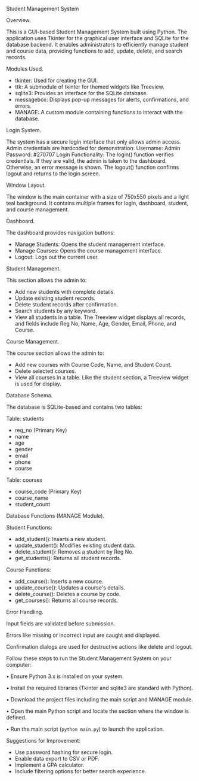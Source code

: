 Student Management System

Overview.

This is a GUI-based Student Management System built using Python.
The application uses Tkinter for the graphical user interface and SQLite for the database backend.
It enables administrators to efficiently manage student and course data, providing functions to add, update, delete, and search records.

 Modules Used.
- tkinter: Used for creating the GUI.
- ttk: A submodule of tkinter for themed widgets like Treeview.
- sqlite3: Provides an interface for the SQLite database.
- messagebox: Displays pop-up messages for alerts, confirmations, and errors.
- MANAGE: A custom module containing functions to interact with the database.

Login System.

The system has a secure login interface that only allows admin access.
Admin credentials are hardcoded for demonstration:
Username: Admin
Password: #270707
Login Functionality:
The login() function verifies credentials. If they are valid, the admin is taken to the dashboard.
Otherwise, an error message is shown.
The logout() function confirms logout and returns to the login screen.

Window Layout.

The window is the main container with a size of 750x550 pixels and a light teal background.
It contains multiple frames for login, dashboard, student, and course management.

Dashboard.

The dashboard provides navigation buttons:
- Manage Students: Opens the student management interface.
- Manage Courses: Opens the course management interface.
- Logout: Logs out the current user.

Student Management.

This section allows the admin to:
- Add new students with complete details.
- Update existing student records.
- Delete student records after confirmation.
- Search students by any keyword.
- View all students in a table.
The Treeview widget displays all records, and fields include Reg No, Name, Age, Gender, Email, Phone, and Course.

Course Management.

The course section allows the admin to:
- Add new courses with Course Code, Name, and Student Count.
- Delete selected courses.
- View all courses in a table.
Like the student section, a Treeview widget is used for display.

Database Schema.

The database is SQLite-based and contains two tables:

Table: students
- reg_no (Primary Key)
- name
- age
- gender
- email
- phone
- course

Table: courses
- course_code (Primary Key)
- course_name
- student_count

Database Functions (MANAGE Module).

Student Functions:
- add_student(): Inserts a new student.
- update_student(): Modifies existing student data.
- delete_student(): Removes a student by Reg No.
- get_students(): Returns all student records.

Course Functions:
- add_course(): Inserts a new course.
- update_course(): Updates a course's details.
- delete_course(): Deletes a course by code.
- get_courses(): Returns all course records.

Error Handling.

Input fields are validated before submission.

Errors like missing or incorrect input are caught and displayed.

Confirmation dialogs are used for destructive actions like delete and logout.

Follow these steps to run the Student Management System on your computer:

• Ensure Python 3.x is installed on your system.

• Install the required libraries (Tkinter and sqlite3 are standard with Python).

• Download the project files including the main script and MANAGE module.

• Open the main Python script and locate the section where the window is defined.

• Run the main script (`python main.py`) to launch the application.

 Suggestions for Improvement:
- Use password hashing for secure login.
- Enable data export to CSV or PDF.
- Implement a GPA calculator.
- Include filtering options for better search experience.
